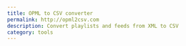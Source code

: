 ```yaml
---
title: OPML to CSV converter
permalink: http://opml2csv.com
description: Convert playlists and feeds from XML to CSV
category: tools
---
```

